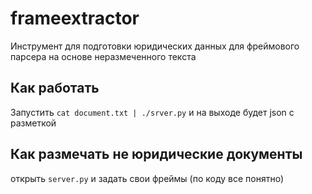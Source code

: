 # frameextractor

Инструмент для подготовки юридических данных для фреймового парсера на основе неразмеченного текста

## Как работать

Запустить `cat document.txt | ./srver.py` и на выходе будет json с разметкой

## Как размечать не юридические документы 

открыть `server.py` и задать свои фреймы (по коду все понятно)
